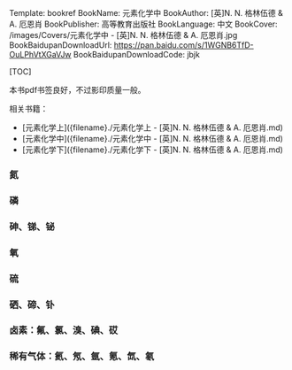 Template: bookref
BookName: 元素化学中
BookAuthor: [英]N. N. 格林伍德 & A. 厄恩肖
BookPublisher: 高等教育出版社
BookLanguage: 中文
BookCover: /images/Covers/元素化学中 - [英]N. N. 格林伍德 & A. 厄恩肖.jpg
BookBaidupanDownloadUrl: https://pan.baidu.com/s/1WGNB6TfD-OuLPhVtXGaVJw 
BookBaidupanDownloadCode: jbjk

[TOC]

本书pdf书签良好，不过影印质量一般。

相关书籍：

- [元素化学上]({filename}./元素化学上 - [英]N. N. 格林伍德 & A. 厄恩肖.md)
- [元素化学中]({filename}./元素化学中 - [英]N. N. 格林伍德 & A. 厄恩肖.md)
- [元素化学下]({filename}./元素化学下 - [英]N. N. 格林伍德 & A. 厄恩肖.md)



### 氮

### 磷

### 砷、锑、铋

### 氧

### 硫

### 硒、碲、钋

### 卤素：氟、氯、溴、碘、砹

### 稀有气体：氦、氖、氩、氪、氙、氡

